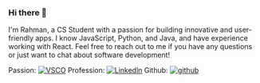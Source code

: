 ### Hi there 👋
I'm Rahman, a CS Student with a passion for building innovative and user-friendly apps.
I know JavaScript, Python, and Java, and have experience working with React. 
Feel free to reach out to me if you have any questions or just want to chat about software development!

Passion:
[![VSCO](https://img.shields.io/badge/VSCO-000000?style=for-the-badge&logo=VSCO&logoColor=white)](https://vsco.co/rahmanawan99/gallery)
Profession:
[![Linkedln](https://img.shields.io/badge/Linkedln-0A66C2?style=for-the-badge&logo=Linkedln&logoColor=white)](https://www.linkedin.com/in/rahman-ahmed-awan-b22218193/)
Github:
[![github](https://img.shields.io/badge/GitHub-000000?style=for-the-badge&logo=GitHub&logoColor=white)](https://github.com/Rahmanawan99)



<!--
**Rahmanawan99/Rahmanawan99** is a ✨ _special_ ✨ repository because its `README.md` (this file) appears on your GitHub profile.

Here are some ideas to get you started:

- 🔭 I’m currently working on ...
- 🌱 I’m currently learning ...
- 👯 I’m looking to collaborate on ...
- 🤔 I’m looking for help with ...
- 💬 Ask me about ...
- 📫 How to reach me: ...
- 😄 Pronouns: ...
- ⚡ Fun fact: ...
-->
